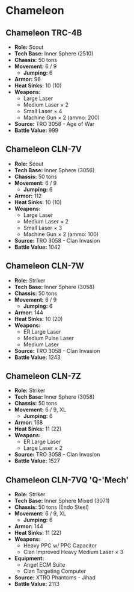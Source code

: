 # Chameleon
## Chameleon TRC-4B
- **Role:** Scout
- **Tech Base:** Inner Sphere (2510)
- **Chassis:** 50 tons
- **Movement:** 6 / 9
  - **Jumping:** 6
- **Armor:** 96
- **Heat Sinks:** 10 (10)
- **Weapons:**
  - Large Laser
  - Medium Laser × 2
  - Small Laser × 4
  - Machine Gun × 2 (ammo: 200)
- **Source:** TRO 3058 - Age of War
- **Battle Value:** 999

## Chameleon CLN-7V
- **Role:** Scout
- **Tech Base:** Inner Sphere (3056)
- **Chassis:** 50 tons
- **Movement:** 6 / 9
  - **Jumping:** 6
- **Armor:** 112
- **Heat Sinks:** 10 (10)
- **Weapons:**
  - Large Laser
  - Medium Laser × 2
  - Small Laser × 3
  - Machine Gun × 2 (ammo: 100)
- **Source:** TRO 3058 - Clan Invasion
- **Battle Value:** 1042

## Chameleon CLN-7W
- **Role:** Striker
- **Tech Base:** Inner Sphere (3058)
- **Chassis:** 50 tons
- **Movement:** 6 / 9
  - **Jumping:** 6
- **Armor:** 144
- **Heat Sinks:** 10 (20)
- **Weapons:**
  - ER Large Laser
  - Medium Pulse Laser
  - Medium Laser
- **Source:** TRO 3058 - Clan Invasion
- **Battle Value:** 1243

## Chameleon CLN-7Z
- **Role:** Striker
- **Tech Base:** Inner Sphere (3058)
- **Chassis:** 50 tons
- **Movement:** 6 / 9, XL
  - **Jumping:** 6
- **Armor:** 168
- **Heat Sinks:** 11 (22)
- **Weapons:**
  - ER Large Laser
  - Large Laser × 2
- **Source:** TRO 3058 - Clan Invasion
- **Battle Value:** 1527

## Chameleon CLN-7VQ 'Q-'Mech'
- **Role:** Striker
- **Tech Base:** Inner Sphere Mixed (3071)
- **Chassis:** 50 tons (Endo Steel)
- **Movement:** 6 / 9, XL
  - **Jumping:** 6
- **Armor:** 144
- **Heat Sinks:** 11 (22)
- **Weapons:**
  - Heavy PPC w/ PPC Capacitor
  - Clan Improved Heavy Medium Laser × 3
- **Equipment:**
  - Angel ECM Suite
  - Clan Targeting Computer
- **Source:** XTRO Phantoms - Jihad
- **Battle Value:** 2113

